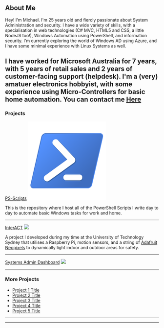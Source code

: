 ## About Me
 Hey! I'm Michael. I'm 25 years old and fiercly passionate about System Administration and security. I have a wide variety of skills, with a specialisation in web technologies (C# MVC, HTML5 and CSS, a little NodeJS too!), Windows Automation using PowerShell, and information security. I'm currently exploring the world of Windows AD using Azure, and I have some minimal experience with Linux Systems as well.

 I have worked for Microsoft Australia for 7 years, with 5 years of retail sales and 2 years of customer-facing support (helpdesk). I'm a (very) amatuer electronics hobbyist, with some experience using Micro-Controllers for basic home automation. You can contact me [Here](mailto:michaelcondon@outlook.com)
---

### Projects 

[PS-Scripts](https://github.com/MichaelCondon/PS-Scripts)
<img src="images/PowerShell.png"/>

This is the repository where I host all of the PowerShell Scripts I write day to day to automate basic Windows tasks for work and home.

---
[InterACT]()
<img src="images/dummy_thumbnail.jpg?raw=true"/>

A project I developed during my time at the University of Technology Sydney that utilises a Raspberry Pi, motion sensors, and a string of [Adafruit Neopixels](https://www.adafruit.com/category/168) to dynamically light indoor and outdoor areas for safety.

---
[Systems Admin Dashboard](http://example.com/)
<img src="images/dummy_thumbnail.jpg?raw=true"/>

---

### More Projects

- [Project 1 Title](http://example.com/)
- [Project 2 Title](http://example.com/)
- [Project 3 Title](http://example.com/)
- [Project 4 Title](http://example.com/)
- [Project 5 Title](http://example.com/)

---


---

